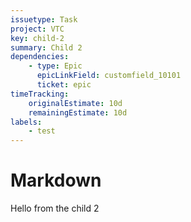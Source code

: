 ```yaml
---
issuetype: Task
project: VTC
key: child-2
summary: Child 2
dependencies:
    - type: Epic
      epicLinkField: customfield_10101
      ticket: epic
timeTracking:
    originalEstimate: 10d
    remainingEstimate: 10d
labels:
    - test
---
```

# Markdown
Hello from the child 2
